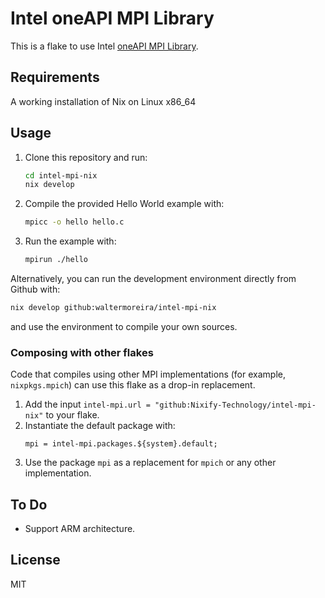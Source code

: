# Intel oneAPI MPI Library

This is a flake to use Intel [oneAPI MPI Library](https://www.intel.com/content/www/us/en/developer/tools/oneapi/mpi-library.html).

## Requirements

A working installation of Nix on Linux x86_64

## Usage

1. Clone this repository and run:
   ```bash
   cd intel-mpi-nix
   nix develop
   ```
2. Compile the provided Hello World example with:
   ```bash
   mpicc -o hello hello.c
   ```
3. Run the example with:
   ```bash
   mpirun ./hello
   ```

Alternatively, you can run the development environment directly from Github with:
```bash
nix develop github:waltermoreira/intel-mpi-nix
```
and use the environment to compile your own sources.

### Composing with other flakes

Code that compiles using other MPI implementations (for example, `nixpkgs.mpich`) can
use this flake as a drop-in replacement.

1. Add the input `intel-mpi.url = "github:Nixify-Technology/intel-mpi-nix"` to your flake.
2. Instantiate the default package with:
   ```
   mpi = intel-mpi.packages.${system}.default;
   ```
3. Use the package `mpi` as a replacement for `mpich` or any other implementation.

## To Do

- Support ARM architecture.

## License 

MIT
